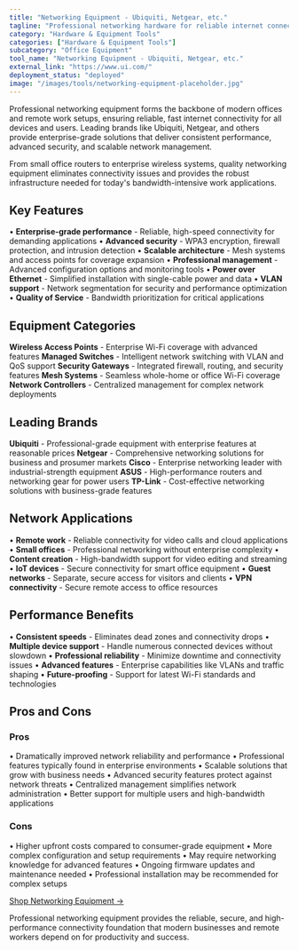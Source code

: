 ```yaml
---
title: "Networking Equipment - Ubiquiti, Netgear, etc."
tagline: "Professional networking hardware for reliable internet connectivity and network management"
category: "Hardware & Equipment Tools"
categories: ["Hardware & Equipment Tools"]
subcategory: "Office Equipment"
tool_name: "Networking Equipment - Ubiquiti, Netgear, etc."
external_link: "https://www.ui.com/"
deployment_status: "deployed"
image: "/images/tools/networking-equipment-placeholder.jpg"
---
```


Professional networking equipment forms the backbone of modern offices and remote work setups, ensuring reliable, fast internet connectivity for all devices and users. Leading brands like Ubiquiti, Netgear, and others provide enterprise-grade solutions that deliver consistent performance, advanced security, and scalable network management.

From small office routers to enterprise wireless systems, quality networking equipment eliminates connectivity issues and provides the robust infrastructure needed for today's bandwidth-intensive work applications.

## Key Features

• **Enterprise-grade performance** - Reliable, high-speed connectivity for demanding applications
• **Advanced security** - WPA3 encryption, firewall protection, and intrusion detection
• **Scalable architecture** - Mesh systems and access points for coverage expansion
• **Professional management** - Advanced configuration options and monitoring tools
• **Power over Ethernet** - Simplified installation with single-cable power and data
• **VLAN support** - Network segmentation for security and performance optimization
• **Quality of Service** - Bandwidth prioritization for critical applications

## Equipment Categories

**Wireless Access Points** - Enterprise Wi-Fi coverage with advanced features
**Managed Switches** - Intelligent network switching with VLAN and QoS support
**Security Gateways** - Integrated firewall, routing, and security features
**Mesh Systems** - Seamless whole-home or office Wi-Fi coverage
**Network Controllers** - Centralized management for complex network deployments

## Leading Brands

**Ubiquiti** - Professional-grade equipment with enterprise features at reasonable prices
**Netgear** - Comprehensive networking solutions for business and prosumer markets
**Cisco** - Enterprise networking leader with industrial-strength equipment
**ASUS** - High-performance routers and networking gear for power users
**TP-Link** - Cost-effective networking solutions with business-grade features

## Network Applications

• **Remote work** - Reliable connectivity for video calls and cloud applications
• **Small offices** - Professional networking without enterprise complexity
• **Content creation** - High-bandwidth support for video editing and streaming
• **IoT devices** - Secure connectivity for smart office equipment
• **Guest networks** - Separate, secure access for visitors and clients
• **VPN connectivity** - Secure remote access to office resources

## Performance Benefits

• **Consistent speeds** - Eliminates dead zones and connectivity drops
• **Multiple device support** - Handle numerous connected devices without slowdown
• **Professional reliability** - Minimize downtime and connectivity issues
• **Advanced features** - Enterprise capabilities like VLANs and traffic shaping
• **Future-proofing** - Support for latest Wi-Fi standards and technologies

## Pros and Cons

### Pros
• Dramatically improved network reliability and performance
• Professional features typically found in enterprise environments
• Scalable solutions that grow with business needs
• Advanced security features protect against network threats
• Centralized management simplifies network administration
• Better support for multiple users and high-bandwidth applications

### Cons
• Higher upfront costs compared to consumer-grade equipment
• More complex configuration and setup requirements
• May require networking knowledge for advanced features
• Ongoing firmware updates and maintenance needed
• Professional installation may be recommended for complex setups

[Shop Networking Equipment →](https://www.ui.com/)

Professional networking equipment provides the reliable, secure, and high-performance connectivity foundation that modern businesses and remote workers depend on for productivity and success.